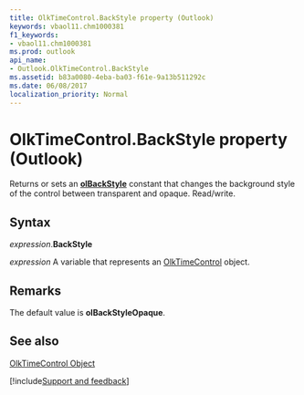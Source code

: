 ```yaml
---
title: OlkTimeControl.BackStyle property (Outlook)
keywords: vbaol11.chm1000381
f1_keywords:
- vbaol11.chm1000381
ms.prod: outlook
api_name:
- Outlook.OlkTimeControl.BackStyle
ms.assetid: b83a0080-4eba-ba03-f61e-9a13b511292c
ms.date: 06/08/2017
localization_priority: Normal
---
```



# OlkTimeControl.BackStyle property (Outlook)

Returns or sets an  **[olBackStyle](Outlook.OlBackStyle.md)** constant that changes the background style of the control between transparent and opaque. Read/write.


## Syntax

_expression_.**BackStyle**

_expression_ A variable that represents an [OlkTimeControl](Outlook.OlkTimeControl.md) object.


## Remarks

The default value is  **olBackStyleOpaque**.


## See also


[OlkTimeControl Object](Outlook.OlkTimeControl.md)

[!include[Support and feedback](~/includes/feedback-boilerplate.md)]